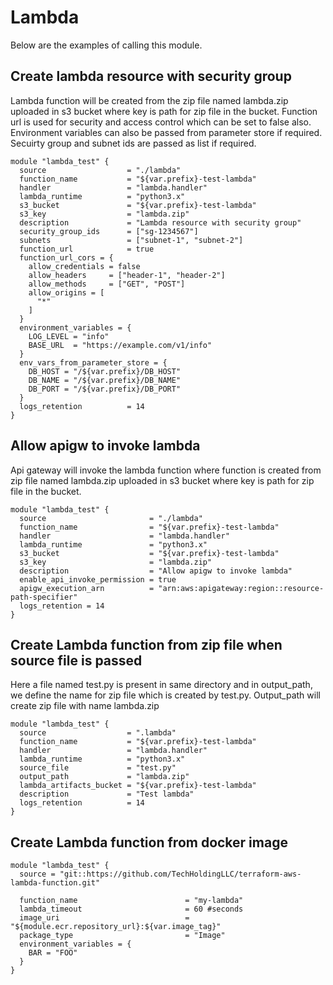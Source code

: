 # Lambda
Below are the examples of calling this module.

## Create lambda resource with security group
Lambda function will be created from the zip file named lambda.zip uploaded in s3 bucket where key is path for zip file in the bucket. Function url is used for security and access control which can be set to false also. Environment variables can also be passed from parameter store if required. Secuirty group and subnet ids are passed as list if required.
```
module "lambda_test" {
  source                  = "./lambda"
  function_name           = "${var.prefix}-test-lambda"
  handler                 = "lambda.handler"
  lambda_runtime          = "python3.x"
  s3_bucket               = "${var.prefix}-test-lambda"
  s3_key                  = "lambda.zip"
  description             = "Lambda resource with security group"
  security_group_ids      = ["sg-1234567"]
  subnets                 = ["subnet-1", "subnet-2"] 
  function_url            = true
  function_url_cors = {
    allow_credentials = false
    allow_headers     = ["header-1", "header-2"] 
    allow_methods     = ["GET", "POST"]
    allow_origins = [ 
      "*"
    ]
  }
  environment_variables = {
    LOG_LEVEL = "info"
    BASE_URL  = "https://example.com/v1/info"
  }
  env_vars_from_parameter_store = {
    DB_HOST = "/${var.prefix}/DB_HOST"
    DB_NAME = "/${var.prefix}/DB_NAME"
    DB_PORT = "/${var.prefix}/DB_PORT"
  }
  logs_retention          = 14
}
```

## Allow apigw to invoke lambda
Api gateway will invoke the lambda function where function is created from zip file named lambda.zip uploaded in s3 bucket where key is path for zip file in the bucket. 
```
module "lambda_test" {
  source                       = "./lambda"
  function_name                = "${var.prefix}-test-lambda"
  handler                      = "lambda.handler"
  lambda_runtime               = "python3.x"
  s3_bucket                    = "${var.prefix}-test-lambda"
  s3_key                       = "lambda.zip"
  description                  = "Allow apigw to invoke lambda"
  enable_api_invoke_permission = true
  apigw_execution_arn          = "arn:aws:apigateway:region::resource-path-specifier" 
  logs_retention = 14
}
```

## Create Lambda function from zip file when source file is passed
Here a file named test.py is present in same directory and in output_path, we define the name for zip file which is created by test.py. Output_path will create zip file with name lambda.zip
```
module "lambda_test" {
  source                  = ".lambda"
  function_name           = "${var.prefix}-test-lambda"
  handler                 = "lambda.handler"
  lambda_runtime          = "python3.x"
  source_file             = "test.py"
  output_path             = "lambda.zip"
  lambda_artifacts_bucket = "${var.prefix}-test-lambda"
  description             = "Test lambda"
  logs_retention          = 14
}
```

## Create Lambda function from docker image
```
module "lambda_test" {
  source = "git::https://github.com/TechHoldingLLC/terraform-aws-lambda-function.git"

  function_name                        = "my-lambda"
  lambda_timeout                       = 60 #seconds
  image_uri                            = "${module.ecr.repository_url}:${var.image_tag}"
  package_type                         = "Image"
  environment_variables = {
    BAR = "FOO"
  }
}
```